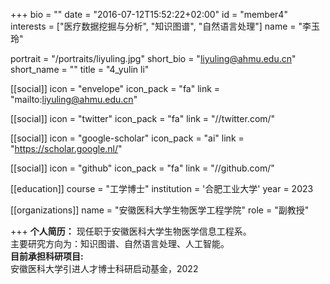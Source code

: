 +++
bio = ""
date = "2016-07-12T15:52:22+02:00"
id = "member4"
interests = ["医疗数据挖掘与分析", "知识图谱", "自然语言处理"]
name = "李玉玲"

portrait = "/portraits/liyuling.jpg"
short_bio = "liyuling@ahmu.edu.cn"
short_name = ""
title = "4_yulin li"

[[social]]
    icon = "envelope"
    icon_pack = "fa"
    link = "mailto:liyuling@ahmu.edu.cn"

[[social]]
    icon = "twitter"
    icon_pack = "fa"
    link = "//twitter.com/"

[[social]]
    icon = "google-scholar"
    icon_pack = "ai"
    link = "https://scholar.google.nl/"

[[social]]
    icon = "github"
    icon_pack = "fa"
    link = "//github.com/"

[[education]]
    course = "工学博士"
    institution = '合肥工业大学'
    year = 2023

[[organizations]]
    name = "安徽医科大学生物医学工程学院"
    role = "副教授"

+++
**个人简历：** 
现任职于安徽医科大学生物医学信息工程系。  
主要研究方向为：知识图谱、自然语言处理、人工智能。    
**目前承担科研项目:**    
安徽医科大学引进人才博士科研启动基金，2022    
